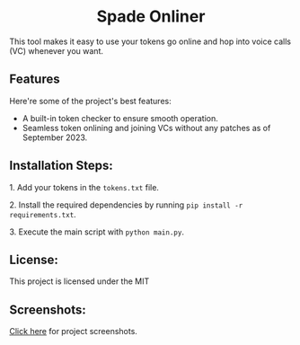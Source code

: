 <h1 align="center" id="title">Spade Onliner</h1>

<p id="description">This tool makes it easy to use your tokens go online and hop into voice calls (VC) whenever you want.</p>


  
  
<h2>Features</h2>

Here're some of the project's best features:

*   A built-in token checker to ensure smooth operation.
*   Seamless token onlining and joining VCs without any patches as of September 2023.

<h2>Installation Steps:</h2>

<p>1. Add your tokens in the <code>tokens.txt</code> file.</p>

<p>2. Install the required dependencies by running <code>pip install -r requirements.txt</code>.</p>

<p>3. Execute the main script with <code>python main.py</code>.</p>



<h2>License:</h2>

This project is licensed under the MIT

<h2>Screenshots:</h2>
<p><a href="https://github.com/Nostorian/spade-onliner/tree/main/screenshots">Click here</a> for project screenshots.</p>



